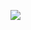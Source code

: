 
[<img src="https://raw.githubusercontent.com/afawcett/githubsfdeploy/master/deploy.png">](https://githubsfdeploy.herokuapp.com?ref=master)
